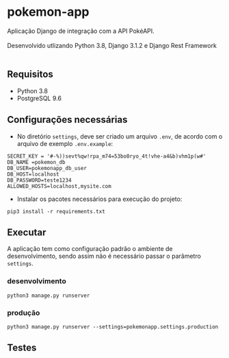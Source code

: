 # pokemon-app
Aplicação Django de integração com a API PokéAPI.<br><br>
Desenvolvido utlizando Python 3.8, Django 3.1.2 e Django Rest Framework<br><br>

## Requisitos
 - Python 3.8
 - PostgreSQL 9.6

## Configurações necessárias
- No diretório ```settings```, deve ser criado um arquivo ```.env```, de acordo com o arquivo de exemplo ```.env.example```:
```
SECRET_KEY = '#-%))sevt%qw!rpa_m74=53bo0ryo_4t!vhe-a4&b)vhm1p(w#'
DB_NAME =pokemon_db
DB_USER=pokemonapp_db_user
DB_HOST=localhost
DB_PASSWORD=teste1234
ALLOWED_HOSTS=localhost,mysite.com
```

- Instalar os pacotes necessários para execução do projeto:
```
pip3 install -r requirements.txt
```
## Executar
A aplicação tem como configuração padrão o ambiente de desenvolvimento, sendo assim não é necessário passar o parâmetro ```settings```.
### desenvolvimento
```
python3 manage.py runserver
```
### produção
```
python3 manage.py runserver --settings=pokemonapp.settings.production
```
## Testes
